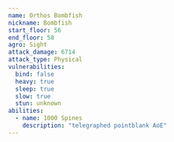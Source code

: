 ```yaml
---
name: Orthos Bombfish
nickname: Bombfish
start_floor: 56
end_floor: 58
agro: Sight
attack_damage: 6714
attack_type: Physical
vulnerabilities:
  bind: false
  heavy: true
  sleep: true
  slow: true
  stun: unknown
abilities:
  - name: 1000 Spines
    description: "telegraphed pointblank AoE"
---
```

